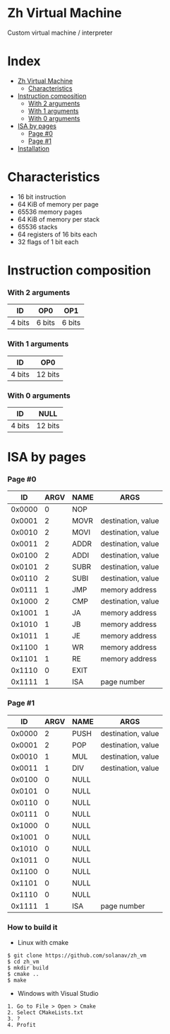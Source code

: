 # Zh Virtual Machine
Custom virtual machine / interpreter

# Index

* [Zh Virtual Machine](#zh-virtual-machine)
  * [Characteristics](#characteristics)
* [Instruction composition](#instruction-composition)
  * [With 2 arguments](#with-2-arguments)
  * [With 1 arguments](#with-1-arguments)
  * [With 0 arguments](#with-0-arguments)
* [ISA by pages](#isa-by-pages)
  * [Page #0](#page-0)
  * [Page #1](#page-1)
* [Installation](#how-to-build-it)

# Characteristics
- 16 bit instruction
- 64 KiB of memory per page
- 65536 memory pages
- 64 KiB of memory per stack
- 65536 stacks
- 64 registers of 16 bits each
- 32 flags of 1 bit each

# Instruction composition

### With 2 arguments
| ID     | OP0    | OP1    |
|--------|--------|--------|
| 4 bits | 6 bits | 6 bits |

### With 1 arguments
| ID     | OP0     |
|--------|---------|
| 4 bits | 12 bits |

### With 0 arguments
| ID     | NULL    |
|--------|---------|
| 4 bits | 12 bits |

# ISA by pages

### Page #0

| ID     | ARGV | NAME  | ARGS               |
|--------|------|-------|--------------------|
| 0x0000 | 0    | NOP   |                    |
| 0x0001 | 2    | MOVR  | destination, value |
| 0x0010 | 2    | MOVI  | destination, value |
| 0x0011 | 2    | ADDR  | destination, value |
| 0x0100 | 2    | ADDI  | destination, value |
| 0x0101 | 2    | SUBR  | destination, value |
| 0x0110 | 2    | SUBI  | destination, value |
| 0x0111 | 1    | JMP   | memory address     |
| 0x1000 | 2    | CMP   | destination, value |
| 0x1001 | 1    | JA    | memory address     |
| 0x1010 | 1    | JB    | memory address     |
| 0x1011 | 1    | JE    | memory address     |
| 0x1100 | 1    | WR    | memory address     |
| 0x1101 | 1    | RE    | memory address     |
| 0x1110 | 0    | EXIT  |                    |
| 0x1111 | 1    | ISA   | page number        |

### Page #1

| ID     | ARGV | NAME  | ARGS               |
|--------|------|-------|--------------------|
| 0x0000 | 2    | PUSH  | destination, value |
| 0x0001 | 2    | POP   | destination, value |
| 0x0010 | 1    | MUL   | destination, value |
| 0x0011 | 1    | DIV   | destination, value |
| 0x0100 | 0    | NULL  |                    |
| 0x0101 | 0    | NULL  |                    |
| 0x0110 | 0    | NULL  |                    |
| 0x0111 | 0    | NULL  |                    |
| 0x1000 | 0    | NULL  |                    |
| 0x1001 | 0    | NULL  |                    |
| 0x1010 | 0    | NULL  |                    |
| 0x1011 | 0    | NULL  |                    |
| 0x1100 | 0    | NULL  |                    |
| 0x1101 | 0    | NULL  |                    |
| 0x1110 | 0    | NULL  |                    |
| 0x1111 | 1    | ISA   | page number        |

### How to build it

* Linux with cmake
```
$ git clone https://github.com/solanav/zh_vm
$ cd zh_vm
$ mkdir build
$ cmake ..
$ make
```

* Windows with Visual Studio
```
1. Go to File > Open > Cmake
2. Select CMakeLists.txt
3. ?
4. Profit
```
